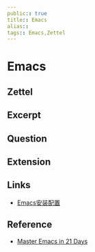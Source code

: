 ```yaml
---
public:: true
title:: Emacs
alias:: 
tags:: Emacs,Zettel
---
```


# Emacs

## Zettel
## Excerpt
## Question
## Extension
## Links
- [Emacs安装配置](2019022402.md)

## Reference
- [Master Emacs in 21 Days](http://book.emacs-china.org/)